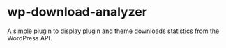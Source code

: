# wp-download-analyzer
A simple plugin to display plugin and theme downloads statistics from the WordPress API.
